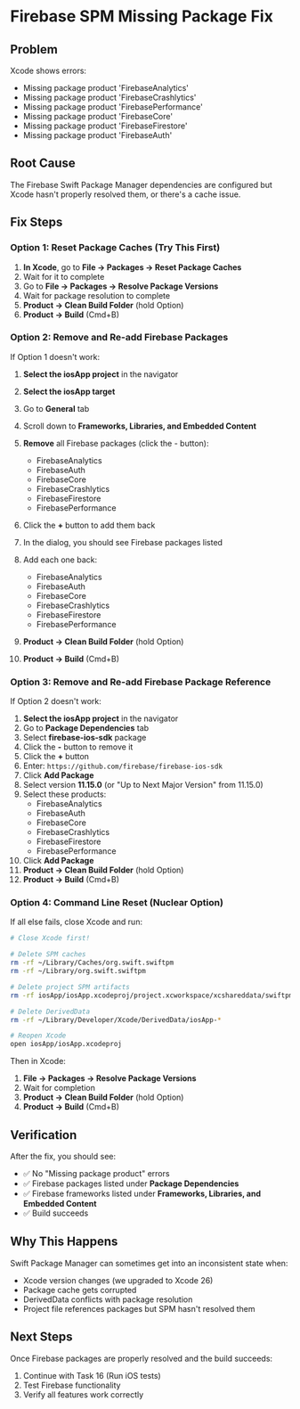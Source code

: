 # Firebase SPM Missing Package Fix

## Problem
Xcode shows errors:
- Missing package product 'FirebaseAnalytics'
- Missing package product 'FirebaseCrashlytics'
- Missing package product 'FirebasePerformance'
- Missing package product 'FirebaseCore'
- Missing package product 'FirebaseFirestore'
- Missing package product 'FirebaseAuth'

## Root Cause
The Firebase Swift Package Manager dependencies are configured but Xcode hasn't properly resolved them, or there's a cache issue.

## Fix Steps

### Option 1: Reset Package Caches (Try This First)

1. **In Xcode**, go to **File → Packages → Reset Package Caches**
2. Wait for it to complete
3. Go to **File → Packages → Resolve Package Versions**
4. Wait for package resolution to complete
5. **Product → Clean Build Folder** (hold Option)
6. **Product → Build** (Cmd+B)

### Option 2: Remove and Re-add Firebase Packages

If Option 1 doesn't work:

1. **Select the iosApp project** in the navigator
2. **Select the iosApp target**
3. Go to **General** tab
4. Scroll down to **Frameworks, Libraries, and Embedded Content**
5. **Remove** all Firebase packages (click the - button):
   - FirebaseAnalytics
   - FirebaseAuth
   - FirebaseCore
   - FirebaseCrashlytics
   - FirebaseFirestore
   - FirebasePerformance

6. Click the **+** button to add them back
7. In the dialog, you should see Firebase packages listed
8. Add each one back:
   - FirebaseAnalytics
   - FirebaseAuth
   - FirebaseCore
   - FirebaseCrashlytics
   - FirebaseFirestore
   - FirebasePerformance

9. **Product → Clean Build Folder** (hold Option)
10. **Product → Build** (Cmd+B)

### Option 3: Remove and Re-add Firebase Package Reference

If Option 2 doesn't work:

1. **Select the iosApp project** in the navigator
2. Go to **Package Dependencies** tab
3. Select **firebase-ios-sdk** package
4. Click the **-** button to remove it
5. Click the **+** button
6. Enter: `https://github.com/firebase/firebase-ios-sdk`
7. Click **Add Package**
8. Select version **11.15.0** (or "Up to Next Major Version" from 11.15.0)
9. Select these products:
   - FirebaseAnalytics
   - FirebaseAuth
   - FirebaseCore
   - FirebaseCrashlytics
   - FirebaseFirestore
   - FirebasePerformance
10. Click **Add Package**
11. **Product → Clean Build Folder** (hold Option)
12. **Product → Build** (Cmd+B)

### Option 4: Command Line Reset (Nuclear Option)

If all else fails, close Xcode and run:

```bash
# Close Xcode first!

# Delete SPM caches
rm -rf ~/Library/Caches/org.swift.swiftpm
rm -rf ~/Library/org.swift.swiftpm

# Delete project SPM artifacts
rm -rf iosApp/iosApp.xcodeproj/project.xcworkspace/xcshareddata/swiftpm

# Delete DerivedData
rm -rf ~/Library/Developer/Xcode/DerivedData/iosApp-*

# Reopen Xcode
open iosApp/iosApp.xcodeproj
```

Then in Xcode:
1. **File → Packages → Resolve Package Versions**
2. Wait for completion
3. **Product → Clean Build Folder** (hold Option)
4. **Product → Build** (Cmd+B)

## Verification

After the fix, you should see:
- ✅ No "Missing package product" errors
- ✅ Firebase packages listed under **Package Dependencies**
- ✅ Firebase frameworks listed under **Frameworks, Libraries, and Embedded Content**
- ✅ Build succeeds

## Why This Happens

Swift Package Manager can sometimes get into an inconsistent state when:
- Xcode version changes (we upgraded to Xcode 26)
- Package cache gets corrupted
- DerivedData conflicts with package resolution
- Project file references packages but SPM hasn't resolved them

## Next Steps

Once Firebase packages are properly resolved and the build succeeds:
1. Continue with Task 16 (Run iOS tests)
2. Test Firebase functionality
3. Verify all features work correctly
